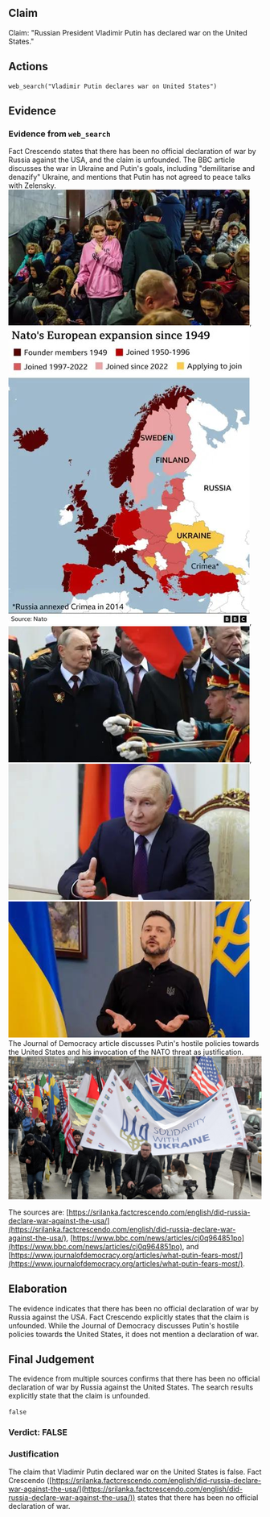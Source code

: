 ## Claim
Claim: "Russian President Vladimir Putin has declared war on the United States."

## Actions
```
web_search("Vladimir Putin declares war on United States")
```

## Evidence
### Evidence from `web_search`
Fact Crescendo states that there has been no official declaration of war by Russia against the USA, and the claim is unfounded. The BBC article discusses the war in Ukraine and Putin's goals, including "demilitarise and denazify" Ukraine, and mentions that Putin has not agreed to peace talks with Zelensky. ![image 2683](media/2025-08-07_20-59-1754600381-299632.jpg), ![image 2687](media/2025-08-07_20-59-1754600382-650890.jpg), ![image 2689](media/2025-08-07_20-59-1754600383-197837.jpg), ![image 2681](media/2025-08-07_20-59-1754600380-944590.jpg), ![image 2685](media/2025-08-07_20-59-1754600382-179147.jpg) The Journal of Democracy article discusses Putin's hostile policies towards the United States and his invocation of the NATO threat as justification. ![image 2694](media/2025-08-07_20-59-1754600386-245360.jpg)

The sources are: [https://srilanka.factcrescendo.com/english/did-russia-declare-war-against-the-usa/](https://srilanka.factcrescendo.com/english/did-russia-declare-war-against-the-usa/), [https://www.bbc.com/news/articles/cj0q964851po](https://www.bbc.com/news/articles/cj0q964851po), and [https://www.journalofdemocracy.org/articles/what-putin-fears-most/](https://www.journalofdemocracy.org/articles/what-putin-fears-most/).


## Elaboration
The evidence indicates that there has been no official declaration of war by Russia against the USA. Fact Crescendo explicitly states that the claim is unfounded. While the Journal of Democracy discusses Putin's hostile policies towards the United States, it does not mention a declaration of war.


## Final Judgement
The evidence from multiple sources confirms that there has been no official declaration of war by Russia against the United States. The search results explicitly state that the claim is unfounded.

`false`

### Verdict: FALSE

### Justification
The claim that Vladimir Putin declared war on the United States is false. Fact Crescendo ([https://srilanka.factcrescendo.com/english/did-russia-declare-war-against-the-usa/](https://srilanka.factcrescendo.com/english/did-russia-declare-war-against-the-usa/)) states that there has been no official declaration of war.
